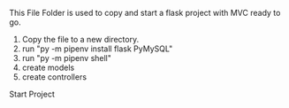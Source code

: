 This File Folder is used to copy and start a flask project with MVC ready to go.

1. Copy the file to a new directory.
2. run "py -m pipenv install flask PyMySQL"
3. run "py -m pipenv shell"
4. create models
5. create controllers

Start Project